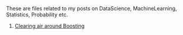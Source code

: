 These are files related to my posts on DataScience, MachineLearning, Statistics, Probability etc.

1. [Clearing air around Boosting](https://towardsdatascience.com/clearing-air-around-boosting-28452bb63f9e)
